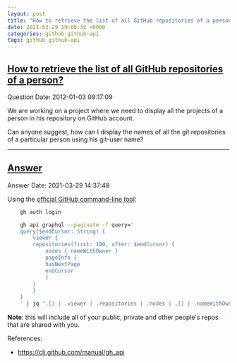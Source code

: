 ```yaml
---
layout: post
title: "How to retrieve the list of all GitHub repositories of a person?"
date: 2021-03-29 19:08:32 +0000
categories: github github-api
tags: github github-api
---
```


## [How to retrieve the list of all GitHub repositories of a person?](https://stackoverflow.com/questions/8713596/how-to-retrieve-the-list-of-all-github-repositories-of-a-person)

Question Date: 2012-01-03 09:17:09

We are working on a project where we need to display all the projects of a person in his  repository on GitHub account.

Can anyone suggest, how can I display the names of all the git repositories of a particular person using his git-user name?

----

## [Answer](https://stackoverflow.com/a/66859755/452281)


Answer Date: 2021-03-29 14:37:48

Using the [official GitHub command-line tool](https://github.com/cli/cli):

```bash
    gh auth login

    gh api graphql --paginate -f query='
    query($endCursor: String) {
        viewer {
        repositories(first: 100, after: $endCursor) {
            nodes { nameWithOwner }
            pageInfo {
            hasNextPage
            endCursor
            }
        }
        }
    }
    ' | jq ".[] | .viewer | .repositories | .nodes | .[] | .nameWithOwner"
```

**Note**: this will include all of your public, private and other people's repos that are shared with you.

References:

* https://cli.github.com/manual/gh_api

